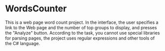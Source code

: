 # WordsCounter
This is a web page word count project.
In the interface, the user specifies a link to the Web page and the number of top groups to display, and presses the "Analyze" button.
According to the task, you cannot use special libraries for parsing pages,
the project uses regular expressions and other tools of the C# language. 
